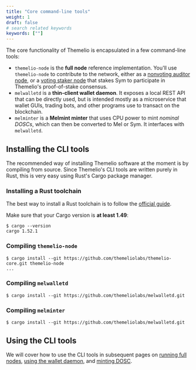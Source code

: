 ```yaml
---
title: "Core command-line tools"
weight: 1
draft: false
# search related keywords
keywords: [""]
---
```


The core functionality of Themelio is encapsulated in a few command-line tools:

- `themelio-node` is the **full node** reference implementation. You'll use `themelio-node` to contribute to the network, either as a [nonvoting auditor node](#), or a [voting staker node](#) that stakes Sym to participate in Themelio's proof-of-stake consensus.
- `melwalletd` is a **thin-client wallet daemon**. It exposes a local REST API that can be directly used, but is intended mostly as a microservice that wallet GUIs, trading bots, and other programs use to transact on the blockchain.
- `melminter` is a **Melmint minter** that uses CPU power to mint _nominal DOSCs_, which can then be converted to Mel or Sym. It interfaces with `melwalletd`.

## Installing the CLI tools

The recommended way of installing Themelio software at the moment is by compiling from source. Since Themelio's CLI tools are written purely in Rust, this is very easy using Rust's Cargo package manager.

### Installing a Rust toolchain

The best way to install a Rust toolchain is to follow the [official guide](https://www.rust-lang.org/learn/get-started).

Make sure that your Cargo version is **at least 1.49**:

```shell
$ cargo --version
cargo 1.52.1
```

### Compiling `themelio-node`

```shell
$ cargo install --git https://github.com/themeliolabs/themelio-core.git themelio-node
...
```

### Compiling `melwalletd`

```shell
$ cargo install --git https://github.com/themeliolabs/melwalletd.git
```

### Compiling `melminter`

```shell
$ cargo install --git https://github.com/themeliolabs/melwalletd.git
```

## Using the CLI tools

We will cover how to use the CLI tools in subsequent pages on [running full nodes](), [using the wallet daemon](), and [minting DOSC]().
